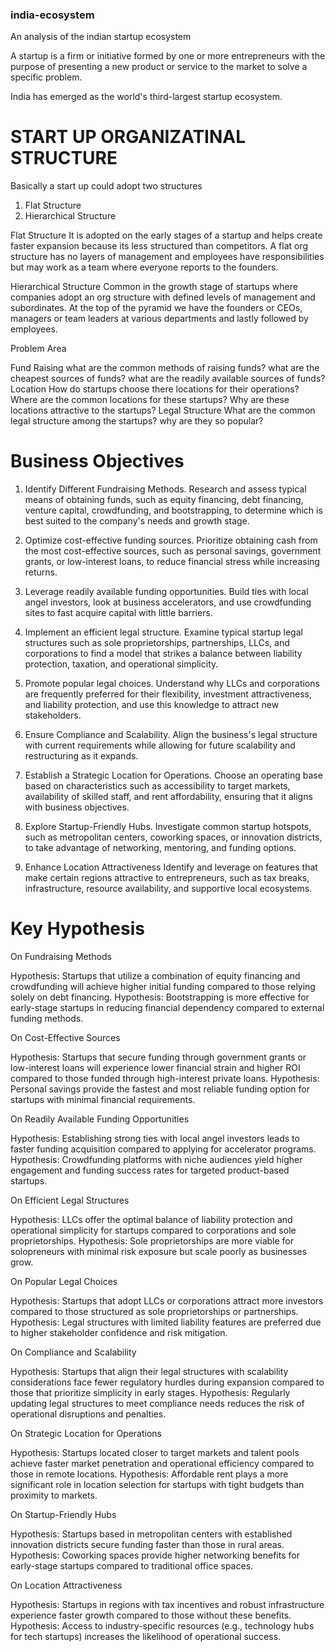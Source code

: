 ### india-ecosystem
An analysis of the indian startup ecosystem

A startup is a firm or initiative formed by one or more entrepreneurs with the purpose of presenting a new product or service to the market to solve a specific problem.

India has emerged as the world's third-largest startup ecosystem.

# START UP ORGANIZATINAL STRUCTURE
Basically a start up could adopt two structures
1. Flat Structure
2. Hierarchical Structure

Flat Structure
It is adopted on the early stages of a startup and helps create faster expansion because its less structured than competitors. A flat org structure has no layers of management and employees have responsibilities but may work as a team where everyone reports to the  founders.

Hierarchical Structure
Common in the growth stage of startups where companies adopt an org structure with defined levels of management and subordinates. At the top of the pyramid we have the founders or CEOs, managers or team leaders at various departments and lastly followed by employees.

Problem Area

Fund Raising
	what are the common methods of raising funds?
	what are the cheapest sources of funds?
	what are the readily available sources of funds?
Location
	How do startups choose there locations for their operations?
	Where are the common locations for these startups?
	Why are these locations attractive to the startups?
Legal Structure
	What are the common legal structure among the startups?
	why are they so popular?

# Business Objectives

1. Identify Different Fundraising Methods.
Research and assess typical means of obtaining funds, such as equity financing, debt financing, venture capital, crowdfunding, and bootstrapping, to determine which is best suited to the company's needs and growth stage.

2. Optimize cost-effective funding sources.
Prioritize obtaining cash from the most cost-effective sources, such as personal savings, government grants, or low-interest loans, to reduce financial stress while increasing returns.

3. Leverage readily available funding opportunities.
Build ties with local angel investors, look at business accelerators, and use crowdfunding sites to fast acquire capital with little barriers.

4. Implement an efficient legal structure.
Examine typical startup legal structures such as sole proprietorships, partnerships, LLCs, and corporations to find a model that strikes a balance between liability protection, taxation, and operational simplicity.

5. Promote popular legal choices.
Understand why LLCs and corporations are frequently preferred for their flexibility, investment attractiveness, and liability protection, and use this knowledge to attract new stakeholders.

6. Ensure Compliance and Scalability.
Align the business's legal structure with current requirements while allowing for future scalability and restructuring as it expands.

7. Establish a Strategic Location for Operations.
Choose an operating base based on characteristics such as accessibility to target markets, availability of skilled staff, and rent affordability, ensuring that it aligns with business objectives.

8. Explore Startup-Friendly Hubs.
Investigate common startup hotspots, such as metropolitan centers, coworking spaces, or innovation districts, to take advantage of networking, mentoring, and funding options.

9. Enhance Location Attractiveness
Identify and leverage on features that make certain regions attractive to entrepreneurs, such as tax breaks, infrastructure, resource availability, and supportive local ecosystems.


# Key Hypothesis

On Fundraising Methods

Hypothesis: Startups that utilize a combination of equity financing and crowdfunding will achieve higher initial funding compared to those relying solely on debt financing.
Hypothesis: Bootstrapping is more effective for early-stage startups in reducing financial dependency compared to external funding methods.

On Cost-Effective Sources

Hypothesis: Startups that secure funding through government grants or low-interest loans will experience lower financial strain and higher ROI compared to those funded through high-interest private loans.
Hypothesis: Personal savings provide the fastest and most reliable funding option for startups with minimal financial requirements.

On Readily Available Funding Opportunities

Hypothesis: Establishing strong ties with local angel investors leads to faster funding acquisition compared to applying for accelerator programs.
Hypothesis: Crowdfunding platforms with niche audiences yield higher engagement and funding success rates for targeted product-based startups.

On Efficient Legal Structures

Hypothesis: LLCs offer the optimal balance of liability protection and operational simplicity for startups compared to corporations and sole proprietorships.
Hypothesis: Sole proprietorships are more viable for solopreneurs with minimal risk exposure but scale poorly as businesses grow.

On Popular Legal Choices

Hypothesis: Startups that adopt LLCs or corporations attract more investors compared to those structured as sole proprietorships or partnerships.
Hypothesis: Legal structures with limited liability features are preferred due to higher stakeholder confidence and risk mitigation.

On Compliance and Scalability

Hypothesis: Startups that align their legal structures with scalability considerations face fewer regulatory hurdles during expansion compared to those that prioritize simplicity in early stages.
Hypothesis: Regularly updating legal structures to meet compliance needs reduces the risk of operational disruptions and penalties.

On Strategic Location for Operations

Hypothesis: Startups located closer to target markets and talent pools achieve faster market penetration and operational efficiency compared to those in remote locations.
Hypothesis: Affordable rent plays a more significant role in location selection for startups with tight budgets than proximity to markets.

On Startup-Friendly Hubs

Hypothesis: Startups based in metropolitan centers with established innovation districts secure funding faster than those in rural areas.
Hypothesis: Coworking spaces provide higher networking benefits for early-stage startups compared to traditional office spaces.

On Location Attractiveness

Hypothesis: Startups in regions with tax incentives and robust infrastructure experience faster growth compared to those without these benefits.
Hypothesis: Access to industry-specific resources (e.g., technology hubs for tech startups) increases the likelihood of operational success.
